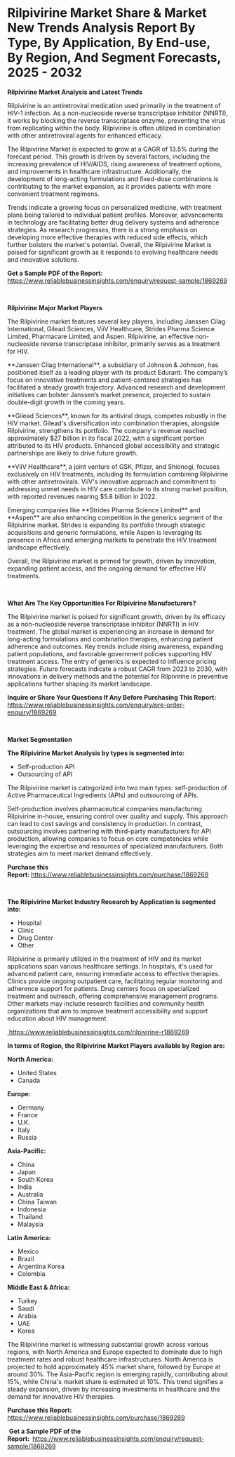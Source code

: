 <p><h1>Rilpivirine Market Share & Market New Trends Analysis Report By Type, By Application, By End-use, By Region, And Segment Forecasts, 2025 - 2032</h1></p><p><strong>Rilpivirine Market Analysis and Latest Trends</strong></p>
<p><p>Rilpivirine is an antiretroviral medication used primarily in the treatment of HIV-1 infection. As a non-nucleoside reverse transcriptase inhibitor (NNRTI), it works by blocking the reverse transcriptase enzyme, preventing the virus from replicating within the body. Rilpivirine is often utilized in combination with other antiretroviral agents for enhanced efficacy. </p><p>The Rilpivirine Market is expected to grow at a CAGR of 13.5% during the forecast period. This growth is driven by several factors, including the increasing prevalence of HIV/AIDS, rising awareness of treatment options, and improvements in healthcare infrastructure. Additionally, the development of long-acting formulations and fixed-dose combinations is contributing to the market expansion, as it provides patients with more convenient treatment regimens. </p><p>Trends indicate a growing focus on personalized medicine, with treatment plans being tailored to individual patient profiles. Moreover, advancements in technology are facilitating better drug delivery systems and adherence strategies. As research progresses, there is a strong emphasis on developing more effective therapies with reduced side effects, which further bolsters the market's potential. Overall, the Rilpivirine Market is poised for significant growth as it responds to evolving healthcare needs and innovative solutions.</p></p>
<p><strong>Get a Sample PDF of the Report:&nbsp;</strong> <a href="https://www.reliablebusinessinsights.com/enquiry/request-sample/1869269?utm_campaign=3203&utm_medium=2&utm_source=Github&utm_content=ia&utm_term=19042025&utm_id=rilpivirine">https://www.reliablebusinessinsights.com/enquiry/request-sample/1869269</a></p>
<p>&nbsp;</p>
<p><strong>Rilpivirine Major Market Players</strong></p>
<p><p>The Rilpivirine market features several key players, including Janssen Cilag International, Gilead Sciences, ViiV Healthcare, Strides Pharma Science Limited, Pharmacare Limited, and Aspen. Rilpivirine, an effective non-nucleoside reverse transcriptase inhibitor, primarily serves as a treatment for HIV. </p><p>**Janssen Cilag International**, a subsidiary of Johnson & Johnson, has positioned itself as a leading player with its product Edurant. The company’s focus on innovative treatments and patient-centered strategies has facilitated a steady growth trajectory. Advanced research and development initiatives can bolster Janssen’s market presence, projected to sustain double-digit growth in the coming years.</p><p>**Gilead Sciences**, known for its antiviral drugs, competes robustly in the HIV market. Gilead's diversification into combination therapies, alongside Rilpivirine, strengthens its portfolio. The company's revenue reached approximately $27 billion in its fiscal 2022, with a significant portion attributed to its HIV products. Enhanced global accessibility and strategic partnerships are likely to drive future growth.</p><p>**ViiV Healthcare**, a joint venture of GSK, Pfizer, and Shionogi, focuses exclusively on HIV treatments, including its formulation combining Rilpivirine with other antiretrovirals. ViiV's innovative approach and commitment to addressing unmet needs in HIV care contribute to its strong market position, with reported revenues nearing $5.8 billion in 2022.</p><p>Emerging companies like **Strides Pharma Science Limited** and **Aspen** are also enhancing competition in the generics segment of the Rilpivirine market. Strides is expanding its portfolio through strategic acquisitions and generic formulations, while Aspen is leveraging its presence in Africa and emerging markets to penetrate the HIV treatment landscape effectively.</p><p>Overall, the Rilpivirine market is primed for growth, driven by innovation, expanding patient access, and the ongoing demand for effective HIV treatments.</p></p>
<p>&nbsp;</p>
<p><strong>What Are The Key Opportunities For Rilpivirine Manufacturers?</strong></p>
<p><p>The Rilpivirine market is poised for significant growth, driven by its efficacy as a non-nucleoside reverse transcriptase inhibitor (NNRTI) in HIV treatment. The global market is experiencing an increase in demand for long-acting formulations and combination therapies, enhancing patient adherence and outcomes. Key trends include rising awareness, expanding patient populations, and favorable government policies supporting HIV treatment access. The entry of generics is expected to influence pricing strategies. Future forecasts indicate a robust CAGR from 2023 to 2030, with innovations in delivery methods and the potential for Rilpivirine in preventive applications further shaping its market landscape.</p></p>
<p><strong>Inquire or Share Your Questions If Any Before Purchasing This Report:</strong> <a href="https://www.reliablebusinessinsights.com/enquiry/pre-order-enquiry/1869269?utm_campaign=3203&utm_medium=2&utm_source=Github&utm_content=ia&utm_term=19042025&utm_id=rilpivirine">https://www.reliablebusinessinsights.com/enquiry/pre-order-enquiry/1869269</a></p>
<p>&nbsp;</p>
<p><strong>Market Segmentation</strong></p>
<p><strong>The Rilpivirine Market Analysis by types is segmented into:</strong></p>
<p><ul><li>Self-production API</li><li>Outsourcing of API</li></ul></p>
<p><p>The Rilpivirine market is categorized into two main types: self-production of Active Pharmaceutical Ingredients (APIs) and outsourcing of APIs. </p><p>Self-production involves pharmaceutical companies manufacturing Rilpivirine in-house, ensuring control over quality and supply. This approach can lead to cost savings and consistency in production. In contrast, outsourcing involves partnering with third-party manufacturers for API production, allowing companies to focus on core competencies while leveraging the expertise and resources of specialized manufacturers. Both strategies aim to meet market demand effectively.</p></p>
<p><strong>Purchase this Report:&nbsp;</strong><a href="https://www.reliablebusinessinsights.com/purchase/1869269?utm_campaign=3203&utm_medium=2&utm_source=Github&utm_content=ia&utm_term=19042025&utm_id=rilpivirine">https://www.reliablebusinessinsights.com/purchase/1869269</a></p>
<p>&nbsp;</p>
<p><strong>The Rilpivirine Market Industry Research by Application is segmented into:</strong></p>
<p><ul><li>Hospital</li><li>Clinic</li><li>Drug Center</li><li>Other</li></ul></p>
<p><p>Rilpivirine is primarily utilized in the treatment of HIV and its market applications span various healthcare settings. In hospitals, it's used for advanced patient care, ensuring immediate access to effective therapies. Clinics provide ongoing outpatient care, facilitating regular monitoring and adherence support for patients. Drug centers focus on specialized treatment and outreach, offering comprehensive management programs. Other markets may include research facilities and community health organizations that aim to improve treatment accessibility and support education about HIV management.</p></p>
<p><a href="https://www.reliablebusinessinsights.com/rilpivirine-r1869269?utm_campaign=3203&utm_medium=2&utm_source=Github&utm_content=ia&utm_term=19042025&utm_id=rilpivirine">&nbsp;https://www.reliablebusinessinsights.com/rilpivirine-r1869269</a></p>
<p><strong>In terms of Region, the Rilpivirine Market Players available by Region are:</strong></p>
<p>
    <p> <strong> North America: </strong>
        <ul>
            <li>United States</li>
            <li>Canada</li>
        </ul>
        </p> 
    <p> <strong> Europe: </strong>
        <ul>
            <li>Germany</li>
            <li>France</li>
            <li>U.K.</li>
            <li>Italy</li>
            <li>Russia</li>
        </ul>
        </p> 
    <p> <strong> Asia-Pacific: </strong>
        <ul>
            <li>China</li>
            <li>Japan</li>
            <li>South Korea</li>
            <li>India</li>
            <li>Australia</li>
            <li>China Taiwan</li>
            <li>Indonesia</li>
            <li>Thailand</li>
            <li>Malaysia</li>
        </ul>
        </p> 
    <p> <strong> Latin America: </strong>
        <ul>
            <li>Mexico</li>
            <li>Brazil</li>
            <li>Argentina Korea</li>
            <li>Colombia</li>
        </ul>
        </p> 
    <p> <strong> Middle East & Africa: </strong>
        <ul>
            <li>Turkey</li>
            <li>Saudi</li>
            <li>Arabia</li>
            <li>UAE</li>
            <li>Korea</li>
        </ul>
    </p>
    </p>
<p><p>The Rilpivirine market is witnessing substantial growth across various regions, with North America and Europe expected to dominate due to high treatment rates and robust healthcare infrastructures. North America is projected to hold approximately 45% market share, followed by Europe at around 30%. The Asia-Pacific region is emerging rapidly, contributing about 15%, while China's market share is estimated at 10%. This trend signifies a steady expansion, driven by increasing investments in healthcare and the demand for innovative HIV therapies.</p></p>
<p><strong>Purchase this Report: </strong><a href="https://www.reliablebusinessinsights.com/purchase/1869269?utm_campaign=3203&utm_medium=2&utm_source=Github&utm_content=ia&utm_term=19042025&utm_id=rilpivirine">https://www.reliablebusinessinsights.com/purchase/1869269</a></p>
<p>&nbsp;<strong>Get a Sample PDF of the Report:&nbsp;&nbsp;</strong><a href="https://www.reliablebusinessinsights.com/enquiry/request-sample/1869269?utm_campaign=3203&utm_medium=2&utm_source=Github&utm_content=ia&utm_term=19042025&utm_id=rilpivirine">https://www.reliablebusinessinsights.com/enquiry/request-sample/1869269</a></p>
<p><strong></strong></p>
<p><p></p><p></p><p></p></p>